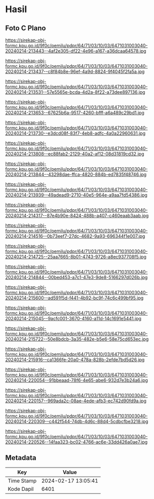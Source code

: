 # Hasil

## Foto C Plano

https://sirekap-obj-formc.kpu.go.id/9f0c/pemilu/pdpr/64/71/03/10/03/6471031003040-20240214-213443--4af2e305-df22-4e96-a167-a36dcaa64578.jpg

https://sirekap-obj-formc.kpu.go.id/9f0c/pemilu/pdpr/64/71/03/10/03/6471031003040-20240214-213437--c8f84b8e-96ef-4a9d-8824-9f4045f2fa5a.jpg

https://sirekap-obj-formc.kpu.go.id/9f0c/pemilu/pdpr/64/71/03/10/03/6471031003040-20240214-213531--57e5565e-bcda-4d2a-8f22-a73dee897136.jpg

https://sirekap-obj-formc.kpu.go.id/9f0c/pemilu/pdpr/64/71/03/10/03/6471031003040-20240214-213653--67625b6a-9517-4260-bfff-a6a489c29bd1.jpg

https://sirekap-obj-formc.kpu.go.id/9f0c/pemilu/pdpr/64/71/03/10/03/6471031003040-20240214-213730--e3dcd08f-83f7-4eb8-adfc-4a0a22960631.jpg

https://sirekap-obj-formc.kpu.go.id/9f0c/pemilu/pdpr/64/71/03/10/03/6471031003040-20240214-213808--ec88fab2-2129-40a2-af12-08d31819cd32.jpg

https://sirekap-obj-formc.kpu.go.id/9f0c/pemilu/pdpr/64/71/03/10/03/6471031003040-20240214-213844--43298dae-ffca-4820-884b-ed7835f48746.jpg

https://sirekap-obj-formc.kpu.go.id/9f0c/pemilu/pdpr/64/71/03/10/03/6471031003040-20240214-213939--49adead9-2710-40e5-964e-a9aa7fd54386.jpg

https://sirekap-obj-formc.kpu.go.id/9f0c/pemilu/pdpr/64/71/03/10/03/6471031003040-20240214-214317--87e4b90e-8424-488b-a407-c460eaab3aab.jpg

https://sirekap-obj-formc.kpu.go.id/9f0c/pemilu/pdpr/64/71/03/10/03/6471031003040-20240214-214516--0b73eef7-27dc-4682-9a93-696344f1e007.jpg

https://sirekap-obj-formc.kpu.go.id/9f0c/pemilu/pdpr/64/71/03/10/03/6471031003040-20240214-214725--25aa7665-8b01-4743-9726-a8ec937708f5.jpg

https://sirekap-obj-formc.kpu.go.id/9f0c/pemilu/pdpr/64/71/03/10/03/6471031003040-20240214-214844--00bed453-a7c1-47e3-9de8-5166297d026b.jpg

https://sirekap-obj-formc.kpu.go.id/9f0c/pemilu/pdpr/64/71/03/10/03/6471031003040-20240214-215600--ad591f5d-f441-4b92-bc9f-74c6c499bf95.jpg

https://sirekap-obj-formc.kpu.go.id/9f0c/pemilu/pdpr/64/71/03/10/03/6471031003040-20240214-215045--9acfc001-3670-4160-a11d-14c1691e5441.jpg

https://sirekap-obj-formc.kpu.go.id/9f0c/pemilu/pdpr/64/71/03/10/03/6471031003040-20240214-215722--50e8bdcb-3a35-482e-b5e6-58e75cd653ec.jpg

https://sirekap-obj-formc.kpu.go.id/9f0c/pemilu/pdpr/64/71/03/10/03/6471031003040-20240214-215916--ca1366fe-20a0-478a-828b-2efde7bd5d26.jpg

https://sirekap-obj-formc.kpu.go.id/9f0c/pemilu/pdpr/64/71/03/10/03/6471031003040-20240214-220054--91bbeaad-78f6-4e65-abe6-932d7e3b24a6.jpg

https://sirekap-obj-formc.kpu.go.id/9f0c/pemilu/pdpr/64/71/03/10/03/6471031003040-20240214-220157--969ada2c-08ae-4ede-afb3-ec742d90fd9a.jpg

https://sirekap-obj-formc.kpu.go.id/9f0c/pemilu/pdpr/64/71/03/10/03/6471031003040-20240214-220309--c442f544-74db-4d6c-88d4-5cdbcfbe3218.jpg

https://sirekap-obj-formc.kpu.go.id/9f0c/pemilu/pdpr/64/71/03/10/03/6471031003040-20240214-220526--14faa323-bc02-4766-ac6e-33dd426a0ae7.jpg


## Metadata

| Key        | Value               |
| ---------- | ------------------- |
| Time Stamp | 2024-02-17 13:05:41 |
| Kode Dapil | 6401                |



